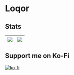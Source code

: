 # Loqor
## Stats 
| <img align="center" src="https://github-readme-stats.vercel.app/api?username=loqor&show_icons=true&theme=github_dark&custom_title=Stats"/> | <img align="center" src="https://github-readme-stats.vercel.app/api/top-langs/?username=loqor&show_icons=true&layout=compact&theme=github_dark"/> |
| ------------- | ------------- |
## Support me on Ko-Fi
[![ko-fi](https://ko-fi.com/img/githubbutton_sm.svg)](https://ko-fi.com/P5P2VES9R)
